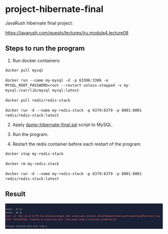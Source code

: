# project-hibernate-final

JavaRush hibernate final project:

https://javarush.com/quests/lectures/jru.module4.lecture08

## Steps to run the program

1. Run docker containers:
```
docker pull mysql

docker run --name my-mysql -d -p 63306:3306 -e MYSQL_ROOT_PASSWORD=root --restart unless-stopped -v my-mysql:/var/lib/mysql mysql:latest

docker pull redis/redis-stack

docker run -d --name my-redis-stack -p 6379:6379 -p 8001:8001 redis/redis-stack:latest

```


2. Apply [dump-hibernate-final.sql](./dump-hibernate-final.sql) script to MySQL.


3. Run the program.


4. Restart the redis container before each restart of the program:
```
docker stop my-redis-stack

docker rm my-redis-stack

docker run -d --name my-redis-stack -p 6379:6379 -p 8001:8001 redis/redis-stack:latest

```


## Result

![screenshot](./src/main/resources/result.jpg?raw=true)
